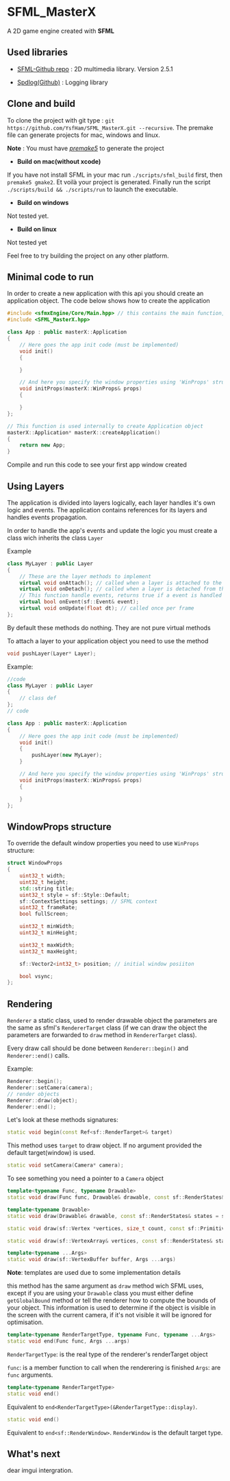 
# SFML_MasterX

A 2D game engine created with **SFML**

## Used libraries

* [SFML](https://www.sfml-dev.org/)[-Github repo](https://github.com/SFML/SFML) : 2D multimedia library. Version 2.5.1

* [Spdlog(Github)](https://github.com/gabime/spdlog) : Logging library

## Clone and build

To clone the project with git type : `git https://github.com/YsfHam/SFML_MasterX.git --recursive`.
The premake file can generate projects for mac, windows and linux.

**Note** : You must have [*premake5*](https://premake.github.io/) to generate the project

* **Build on mac(without xcode)**

If you have not install SFML in your mac run `./scripts/sfml_build` first,
then `premake5 gmake2`. Et voilà your project is generated.
Finally run the script `./scripts/build && ./scripts/run` to launch the executable.

* **Build on windows**

Not tested yet.

* **Build on linux**

Not tested yet

Feel free to try building the project on any other platform.

## Minimal code to run

In order to create a new application with this api you should create an application object.
The code below shows how to create the application

```C++
#include <sfmxEngine/Core/Main.hpp> // this contains the main function, you don't need to write it yourself
#include <SFML_MasterX.hpp>

class App : public masterX::Application
{
    // Here goes the app init code (must be implemented)
    void init()
    {

    }

    // And here you specify the window properties using 'WinProps' struct (must be implemented)
    void initProps(masterX::WinProps& props)
    {

    }
};

// This function is used internally to create Application object
masterX::Application* masterX::createApplication()
{
    return new App;
}
```

Compile and run this code to see your first app window created

## Using Layers

The application is divided into layers logically, each layer handles it's own logic and events.
The application contains references for its layers and handles events propagation.

In order to handle the app's events and update the logic you must create a class wich inherits the class `Layer`

Example

```C++
class MyLayer : public Layer
{
    // These are the layer methods to implement
    virtual void onAttach(); // called when a layer is attached to the application
    virtual void onDetach(); // called when a layer is detached from the application
    // This function handle events, returns true if a event is handled false otherwise
    virtual bool onEvent(sf::Event& event);
    virtual void onUpdate(float dt); // called once per frame
};
```

By default these methods do nothing. They are not pure virtual methods

To attach a layer to your application object you need to use the method

```C++
void pushLayer(Layer* Layer);
```

Example:

```C++
//code
class MyLayer : public Layer
{
    // class def
};
// code

class App : public masterX::Application
{
    // Here goes the app init code (must be implemented)
    void init()
    {
        pushLayer(new MyLayer);
    }

    // And here you specify the window properties using 'WinProps' struct (must be implemented)
    void initProps(masterX::WinProps& props)
    {

    }
};
```

## WindowProps structure

To override the default window properties you need to use `WinProps` structure:

```C++
struct WindowProps
{
    uint32_t width;
    uint32_t height;
    std::string title;
    uint32_t style = sf::Style::Default;
    sf::ContextSettings settings; // SFML context
    uint32_t frameRate;
    bool fullScreen;

    uint32_t minWidth;
    uint32_t minHeight;

    uint32_t maxWidth;
    uint32_t maxHeight;

    sf::Vector2<int32_t> position; // initial window posiiton

    bool vsync;
};
```

## Rendering

`Renderer` a static class, used to render drawable object the parameters are the same as sfml's `RendererTarget` class (if we can draw the object the parameters are forwarded to `draw` method in `RendererTarget` class).

Every draw call should be done between `Renderer::begin()` and `Renderer::end()` calls.

Example:

```C++
Renderer::begin();
Renderer::setCamera(camera);
// render objects
Renderer::draw(object);
Renderer::end();
```

Let's look at these methods signatures:

```C++
static void begin(const Ref<sf::RenderTarget>& target)
```

This method uses `target` to draw object. If no argument provided the default target(window) is used.

```C++
static void setCamera(Camera* camera);
```

To see something you need a pointer to a `Camera` object

```C++
template<typename Func, typename Drawable>
static void draw(Func func, Drawable& drawable, const sf::RenderStates& states = sf::RenderStates::Default)
```

```C++
template<typename Drawable>
static void draw(Drawable& drawable, const sf::RenderStates& states = sf::RenderStates::Default)
```

```C++
static void draw(sf::Vertex *vertices, size_t count, const sf::PrimitiveType& type, const sf::RenderStates& states = sf::RenderStates::Default)
```

```C++
static void draw(sf::VertexArray& vertices, const sf::RenderStates& states = sf::RenderStates::Default)
```

```C++
template<typename ...Args>
static void draw(sf::VertexBuffer buffer, Args ...args)
```

**Note**: templates are used due to some implementation details

this method has the same argument as `draw` method wich SFML uses, except if you are using your `Drawable` class you must either define `getGlobalBound` method or tell the renderer how to compute the bounds of your object. This information is used to determine if the object is visible in the screen with the current camera, if it's not visible it will be ignored for optimisation.

```C++
template<typename RenderTargetType, typename Func, typename ...Args>
static void end(Func func, Args ...args)
```

`RenderTargetType`: is the real type of the renderer's renderTarget object

`func`: is a member function to call when the renderering is finished
`Args`: are `func` arguments.

```C++
template<typename RenderTargetType>
static void end()
```

Equivalent to `end<RenderTargetType>(&RenderTargetType::display)`.

```C++
static void end()
```

Equivalent to `end<sf::RenderWindow>`. `RenderWindow` is the default target type.

## What's next

dear imgui intergration.
